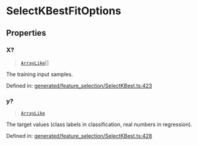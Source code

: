 # SelectKBestFitOptions

## Properties

### X?

> [`ArrayLike`](../types/ArrayLike.md)[]

The training input samples.

Defined in:  [generated/feature\_selection/SelectKBest.ts:423](https://github.com/transitive-bullshit/scikit-learn-ts/blob/122b3c0/packages/sklearn/src/generated/feature_selection/SelectKBest.ts#L423)

### y?

> [`ArrayLike`](../types/ArrayLike.md)

The target values (class labels in classification, real numbers in regression).

Defined in:  [generated/feature\_selection/SelectKBest.ts:428](https://github.com/transitive-bullshit/scikit-learn-ts/blob/122b3c0/packages/sklearn/src/generated/feature_selection/SelectKBest.ts#L428)
